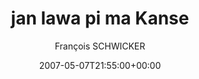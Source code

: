 ---
title: 'jan lawa pi ma Kanse'
posts: 4
hash: 't686'
author: 'François SCHWICKER'
date: 2007-05-07T21:55:00+00:00
sources:
  - http://forums.tokipona.org/viewtopic.php%3Ft=686.html
---